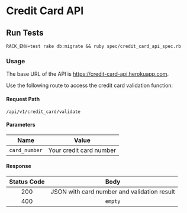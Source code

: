 # Credit Card API


## Run Tests

```shell
RACK_ENV=test rake db:migrate && ruby spec/credit_card_api_spec.rb
```

### Usage

The base URL of the API is https://credit-card-api.herokuapp.com.

Use the following route to access the credit card validation function:

#### Request Path

```
/api/v1/credit_card/validate
```

#### Parameters

| Name          | Value                   |
|:-------------:|:-----------------------:|
| `card_number` | Your credit card number |

#### Response

| Status Code | Body                                         |
|:-----------:|:--------------------------------------------:|
| 200         | JSON with card number and validation result  |
| 400         | `empty`                                      |
